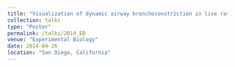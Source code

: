 ```yaml
---
title: "Visualization of dynamic airway bronchoconstriction in live rats"
collection: talks
type: "Poster"
permalink: /talks/2014_EB
venue: "Experimental Biology"
date: 2014-04-26
location: "San Diego, California"
---
```

